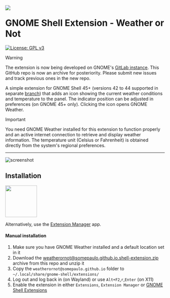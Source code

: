 <img align="left" src="https://gitlab.gnome.org/GNOME/gnome-weather/-/raw/main/data/icons/org.gnome.Weather.svg">

# GNOME Shell Extension - Weather or Not

[![License: GPL v3](https://img.shields.io/badge/License-GPL%20v3-blue.svg)](https://www.gnu.org/licenses/gpl-3.0)

> [!WARNING]
> The extension is now being developed on GNOME's [GitLab instance](https://gitlab.gnome.org/somepaulo/weather-or-not).
> This GitHub repo is now an archive for posteriority.
> Please submit new issues and track previous ones in the new repo.

A simple extension for GNOME Shell 45+ (versions 42 to 44 supported in separate [branch](https://github.com/somepaulo/GNOME-Shell-extension-Weather-or-Not/tree/42-44)) that adds an icon showing the current weather conditions and temperature to the panel. The indicator position can be adjusted in preferences (on GNOME 45+ only). Clicking the icon opens GNOME Weather.

> [!IMPORTANT]
> You need GNOME Weather installed for this extension to function properly and an active internet connection to retrieve and display weather information.
> The temperature unit (Celsius or Fahrenheit) is obtained directly from the system's regional preferences.
______

![screenshot](https://github.com/somepaulo/GNOME-Shell-extension-Weather-or-Not/assets/15643750/f936179b-3f69-4c77-b4a1-1b3cc6c3b133)

## Installation
[<img src="https://user-images.githubusercontent.com/15643750/212080370-77899e64-bae8-43f1-b67a-fc946785c4b3.png" height="100">](https://extensions.gnome.org/extension/5660/weather-or-not/)

Alternatively, use the [Extension Manager](https://github.com/mjakeman/extension-manager) app.

#### Manual installation
1. Make sure you have GNOME Weather installed and a default location set in it
2. Download the [weatherornot@somepaulo.github.io.shell-extension.zip](https://github.com/somepaulo/GNOME-Shell-extension-Weather-or-Not/blob/main/weatherornot%40somepaulo.github.io.shell-extension.zip) archive from this repo and unzip it
3. Copy the `weatherornot@somepaulo.github.io` folder to `~/.local/share/gnome-shell/extensions/`
4. Log out and log back in (on Wayland) or use `Alt+F2`,`r`,`Enter` (on X11)
5. Enable the extension in either `Extensions`, `Extension Manager` or [GNOME Shell Extensions](https://extensions.gnome.org/local/)
